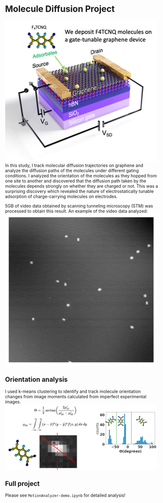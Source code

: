 # Molecule Diffusion Project
<img src="https://github.com/i02132002/molecule_diffusion/blob/master/device_figure.png" width="500" />
In this study, I track molecular diffusion trajectories on graphene and analyze the diffusion paths of the molecules under different gating conditions. I analyzed the orientation of the molecules as they hopped from one site to another and discovered that the diffusion path taken by the molecules depends strongly on whether they are charged or not. This was a surprising discovery which revealed the nature of electrostatically tunable adsorption of charge-carrying molecules on electrodes.

5GB of video data obtained by scanning tunneling microscopy (STM) was processed to obtain this result. An example of the video data analyzed:
<img src="https://github.com/i02132002/molecule_diffusion/blob/master/demo_movie.gif" width="500" />

## Orientation analysis
I used k-means clustering to identify and track molecule orientation changes from image moments calculated from imperfect experimental images.
<img src="https://github.com/i02132002/molecule_diffusion/blob/master/molecule_orientation_figure.png" width="500" />

## Full project
Please see `MotionAnalyzer-demo.ipynb` for detailed analysis!
